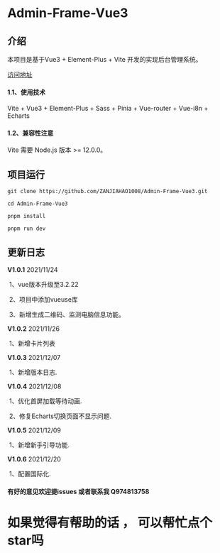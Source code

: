 

#                           Admin-Frame-Vue3





## 介绍

本项目是基于Vue3 + Element-Plus + Vite 开发的实现后台管理系统。

[访问地址](http://47.96.87.129:8002)

#### 1.1、使用技术
Vite + Vue3 + Element-Plus + Sass + Pinia + Vue-router + Vue-i8n + Echarts
#### 1.2、兼容性注意
Vite 需要 Node.js 版本 >= 12.0.0。





## 项目运行

`git clone https://github.com/ZANJIAHAO1008/Admin-Frame-Vue3.git`

`cd Admin-Frame-Vue3`

`pnpm install `

`pnpm run dev`



## 更新日志

 **V1.0.1**  2021/11/24

​       1、vue版本升级至3.2.22

​       2、项目中添加vueuse库

​       3、新增生成二维码、监测电脑信息功能。



 **V1.0.2**  2021/11/26

​       1、新增卡片列表



 **V1.0.3**  2021/12/07

​       1、新增版本日志.



 **V1.0.4**  2021/12/08

​       1、优化首屏加载等待动画.

​	   2、修复Echarts切换页面不显示问题.



 **V1.0.5**  2021/12/09

​       1、新增新手引导功能.



 **V1.0.6**  2021/12/20

​       1、配置国际化.







#### 有好的意见欢迎提issues 或者联系我 Q974813758

# 如果觉得有帮助的话 ， 可以帮忙点个star吗 
